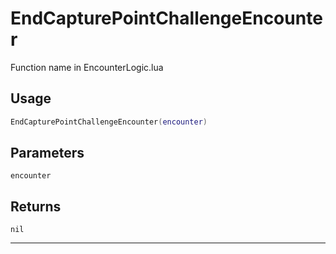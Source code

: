 # EndCapturePointChallengeEncounter
Function name in EncounterLogic.lua
## Usage
```lua
EndCapturePointChallengeEncounter(encounter)
```
## Parameters
`encounter`
## Returns
`nil`

---